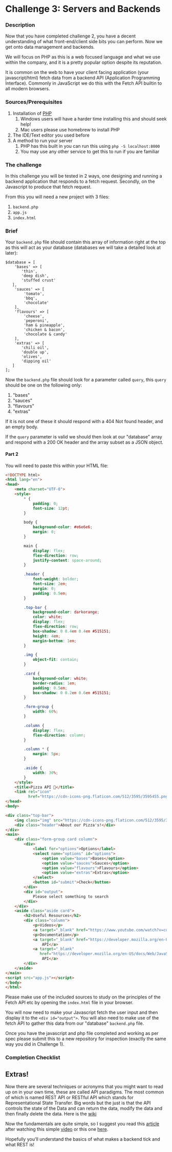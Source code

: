 # Challenge 3: Servers and Backends

### Description
Now that you have completed challenge 2, you have a decent understanding of what front-end/client side bits you can perform. Now we get onto data management and backends.

We will focus on PHP as this is a web focused language and what we use within the company, and it is a pretty popular option despite its reputation.

It is common on the web to have your client facing application (your javascript/html) fetch data from a backend API (Application Programming Interface). Commonly in JavaScript we do this with the Fetch API builtin to all modern browsers.

### Sources/Prerequisites 
1. Installation of [PHP](https://www.php.net/downloads.php)
   1. Windows users will have a harder time installing this and should seek help!
   2. Mac users please use homebrew to install PHP
2. The IDE/Text editor you used before 
3. A method to run your server 
   1. PHP has this built in you can run this using `php -S localhost:8000`
   2. You may use any other service to get this to run if you are familiar

### The challenge
In this challenge you will be tested in 2 ways, one designing and running a backend application that responds to a fetch request. Secondly, on the Javascript to produce that fetch request.

From this you will need a new project with 3 files:
1. `backend.php`
2. `app.js`
3. `index.html`

### Brief
Your `backend.php` file should contain this array of information right at the top as this will act as your database (databases we will take a detailed look at later):

```injectablephp
$database = [
    'bases' => [
       'thin',
       'deep dish',
       'stuffed crust'
   ],
    'sauces' => [
        'tomato',
        'bbq',
        'chocolate'
    ],
    'flavours' => [
        'cheese',
        'peperoni',
        'ham & pineapple',
        'chicken & bacon',
        'chocolate & candy'
    ],
    'extras' => [
       'chili oil',
       'double up',
       'olives',
       'dipping oil'
   ]
];
```

Now the `backend.php` file should look for a parameter called `query`, this `query` should be one on the following only:
1. "bases"
2. "sauces"
3. "flavours"
4. "extras"

If it is not one of these it should respond with a 404 Not found header, and an empty body.

If the `query` parameter is valid we should then look at our "database" array and respond with a 200 OK header and the array subset as a JSON object.

#### Part 2
You will need to paste this within your HTML file:
```html 
<!DOCTYPE html>
<html lang="en">
<head>
    <meta charset="UTF-8">
    <style>
        * {
            padding: 0;
            font-size: 12pt;
        }

        body {
            background-color: #e6e6e6;
            margin: 0;
        }

        main {
            display: flex;
            flex-direction: row;
            justify-content: space-around;
        }

        .header {
            font-weight: bolder;
            font-size: 2em;
            margin: 0;
            padding: 0.5em;
        }

        .top-bar {
            background-color: darkorange;
            color: white;
            display: flex;
            flex-direction: row;
            box-shadow: 0 0.4em 0.4em #515151;
            height: 4em;
            margin-bottom: 1em;
        }

        .img {
            object-fit: contain;
        }

        .card {
            background-color: white;
            border-radius: 1em;
            padding: 0.5em;
            box-shadow: 0 0.2em 0.6em #515151;
        }

        .form-group {
            width: 60%;
        }

        .column {
            display: flex;
            flex-direction: column;
        }

        .column * {
            margin: 5px;
        }

        .aside {
            width: 30%;
        }
    </style>
    <title>Pizza API 🍕</title>
    <link rel="icon"
          href="https://cdn-icons-png.flaticon.com/512/3595/3595455.png">
</head>
<body>

<div class="top-bar">
    <img class="img" src="https://cdn-icons-png.flaticon.com/512/3595/3595455.png" alt="">
    <div class="header">About our Pizza's!</div>
</div>
<main>
    <div class="form-group card column">
        <div>
            <label for="options">Options</label>
            <select name="options" id="options">
                <option value="bases">Bases</option>
                <option value="sauces">Sauces</option>
                <option value="flavours">Flavours</option>
                <option value="extras">Extras</option>
            </select>
            <button id="submit">Check</button>
        </div>
        <div id="output">
            Please select something to search
        </div>
    </div>
    <aside class="aside card">
        <h2>Useful Resources</h2>
        <div class="column">
            <p>Videos</p>
            <a target="_blank" href="https://www.youtube.com/watch?v=cuEtnrL9-H0">Fetch API</a>
            <p>Documentation</p>
            <a target="_blank" href="https://developer.mozilla.org/en-US/docs/Web/API/Fetch_API/Using_Fetch">Fetch
                API</a>
            <a target="_blank"
               href="https://developer.mozilla.org/en-US/docs/Web/JavaScript/Reference/Global_Objects/Promise">Promise
                API</a>
        </div>
    </aside>
</main>
<script src="app.js"></script>
</body>
</html>
```

Please make use of the included sources to study on the principles of the Fetch API etc by opening the `index.html` file in your browser.

You will now need to make your Javascript fetch the user input and then display it to the `<div id="output">`. 
You will also need to make use of the fetch API to gather this data from our "database" `backend.php` file.

Once you have the javascript and php file completed and working as per spec please submit this to a new repository for inspection (exactly the same way you did in Challenge 1).


### Completion Checklist

## Extras!

Now there are several techniques or acronyms that you might want to read up on in your own time, these are called API paradigms. The most common of which is named REST API or RESTful 
API which stands for Representational State Transfer. Big words but the just is that the API controls the state of the Data and can return the data, modify the data and then finally delete the data. 
Here is the [wiki](https://en.wikipedia.org/wiki/Representational_state_transfer)

Now the fundamentals are quite simple, so I suggest you read this [article](https://www.redhat.com/en/topics/api/what-is-a-rest-api) after watching this simple [video](https://www.youtube.com/watch?v=6sUbt-Qp6Pg) or this one [here](https://www.youtube.com/watch?v=lsMQRaeKNDk).


Hopefully you'll understand the basics of what makes a backend tick and what REST is!